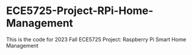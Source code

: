 # ECE5725-Project-RPi-Home-Management
This is the code for 2023 Fall ECE5725 Project: Raspberry Pi Smart Home Management
